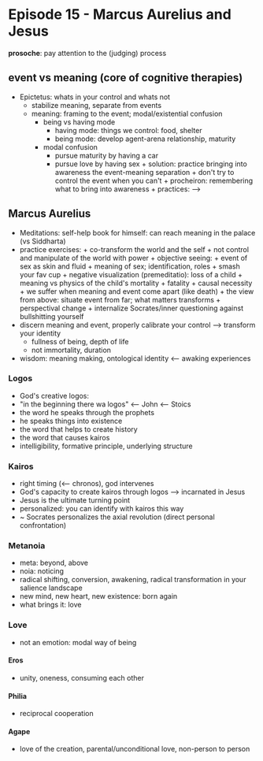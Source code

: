 # Episode 15 - Marcus Aurelius and Jesus

**prosoche**: pay attention to the (judging) process

## event vs meaning (core of cognitive therapies)

+ Epictetus: whats in your control and whats not
     + stabilize meaning, separate from events
     + meaning: framing to the event; modal/existential confusion
          + being vs having mode
              + having mode: things we control: food, shelter
              + being mode: develop agent-arena relationship, maturity
          + modal confusion
              + pursue maturity by having a car
              + pursue love by having sex
      + solution: practice bringing into awareness the event-meaning separation
           + don't try to control the event when you can't
           + procheiron: remembering what to bring into awareness
           + practices: -->

## Marcus Aurelius

+ Meditations: self-help book for himself: can reach meaning in the palace (vs Siddharta)
+ practice exercises:
      + co-transform the world and the self
      + not control and manipulate of the world with power
      + objective seeing:
             + event of sex as skin and fluid
             + meaning of sex; identification, roles
             + smash your fav cup
      + negative visualization (premeditatio): loss of a child
             + meaning vs physics of the child's mortality
      + fatality
            + causal necessity
            + we suffer when meaning and event come apart (like death)
      + the view from above: situate event from far; what matters transforms
            + perspectival change
      + internalize Socrates/inner questioning against bullshitting yourself
+ discern meaning and event, properly calibrate your control --> transform your identity
     + fullness of being, depth of life
     + not immortality, duration
+ wisdom: meaning making, ontological identity <-- awaking experiences

### Logos

+ God's creative logos:
+ "in the beginning there wa logos" <-- John <-- Stoics
+ the word he speaks through the prophets
+ he speaks things into existence
+ the word that helps to create history
+ the word that causes kairos
+ intelligibility, formative principle, underlying structure

### Kairos

+ right timing (<-- chronos), god intervenes
+ God's capacity to create kairos through logos --> incarnated in Jesus
+ Jesus is the ultimate turning point
+ personalized: you can identify with kairos this way
+ ~ Socrates personalizes the axial revolution (direct personal confrontation)

### Metanoia

+ meta: beyond, above
+ noia: noticing
+ radical shifting, conversion, awakening, radical transformation in your salience landscape
+ new mind, new heart, new existence: born again
+ what brings it: love

### Love

+ not an emotion: modal way of being

#### Eros

+ unity, oneness, consuming each other

#### Philia

+ reciprocal cooperation

#### Agape

+ love of the creation, parental/unconditional love, non-person to person

